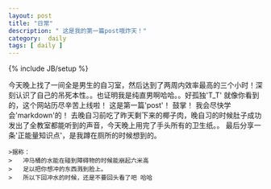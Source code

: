 ```yaml
---
layout: post
title: "日常"
description: " 这是我的第一篇post哦炸天！"
category:  daily
tags: [ daily ]
---
```

{% include JB/setup %}

今天晚上找了一间全是男生的自习室，然后达到了两周内效率最高的三个小时！深刻认识了自己的吊死本性。。也证明我是纯直男啊哈哈。。好孤独'T_T'
就像你看到的，这个网站历尽辛苦上线啦！ 这是第一篇'post'！ 鼓掌！ 我会尽快学会'markdown'的！
去晚自习前吃了昨天剩下来的椰子肉，晚自习的时候肚子成功发出了全教室都能听到的声音，今天晚上用完了手头所有的卫生纸。。
最后分享一条'正能量知识点'，是我蹲在厕所的时候想到的。

	>据称： 
	>	冲马桶的水能在碰到障碍物的时候能崩起六米高
	>	足以把你想冲的东西溅到脸上。
	>	所以下回冲水的时候，还是不要回头看了吧 哈哈
